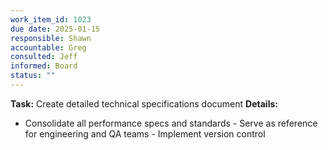 ```yaml
---
work_item_id: 1023
due date: 2025-01-15
responsible: Shawn
accountable: Greg
consulted: Jeff
informed: Board
status: ""
---
```


**Task:** Create detailed technical specifications document
**Details:**
- Consolidate all performance specs and standards - Serve as reference for engineering and QA teams - Implement version control
